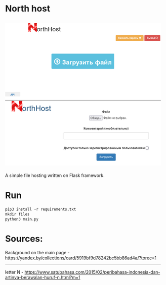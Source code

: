 # North host
![Cabinet](https://raw.githubusercontent.com/Yarosvet/North_host/master/static/img/screenshot1.png)
![Upload](https://raw.githubusercontent.com/Yarosvet/North_host/master/static/img/screenshot2.png)
---
A simple file hosting written on Flask framework.

# Run
```
pip3 install -r requirements.txt
mkdir files
python3 main.py
```
# Sources:
Background on the main page - https://yandex.by/collections/card/5919bf9d78242bc5bb86ad4a/?torec=1
***
letter N - https://www.satubahasa.com/2015/02/peribahasa-indonesia-dan-artinya-berawalan-huruf-n.html?m=1
